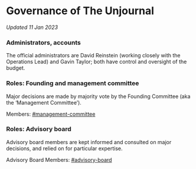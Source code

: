 # Governance of The Unjournal

_Updated 11 Jan 2023_

### **Administrators, accounts**

The official administrators are David Reinstein (working closely with the Operations Lead) and Gavin Taylor; both have control and oversight of the budget.

### **Roles: Founding and management committee**

Major decisions are made by majority vote by the Founding Committee (aka the ‘Management Committee’).&#x20;

Members: [#management-committee](../readme-1/discussion-team/#management-committee "mention")

### Roles: Advisory board

Advisory board members are kept informed and consulted on major decisions, and relied on for particular expertise.

Advisory Board Members: [#advisory-board](../readme-1/discussion-team/#advisory-board "mention")
